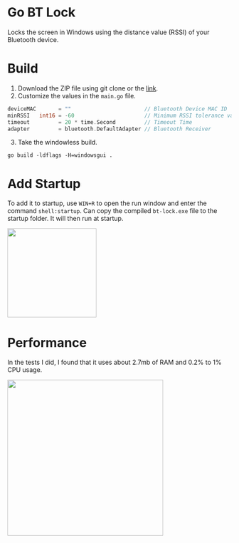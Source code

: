 # Go BT Lock
Locks the screen in Windows using the distance value (RSSI) of your Bluetooth device.

# Build
1. Download the ZIP file using git clone or the [link](https://github.com/sercanarga/go-bt-lock/archive/refs/heads/main.zip).
2. Customize the values in the `main.go` file.
```go
deviceMAC       = ""                       // Bluetooth Device MAC ID
minRSSI   int16 = -60                      // Minimum RSSI tolerance value of the bluetooth device
timeout         = 20 * time.Second         // Timeout Time
adapter         = bluetooth.DefaultAdapter // Bluetooth Receiver
```
3. Take the windowless build.
```shell
go build -ldflags -H=windowsgui .
```

# Add Startup
To add it to startup, use `WIN+R` to open the run window and enter the command `shell:startup`. Can copy the compiled `bt-lock.exe` file to the startup folder. It will then run at startup.

<img src="https://i.imgur.com/pkHr8UM.png" width="200">

# Performance
In the tests I did, I found that it uses about 2.7mb of RAM and 0.2% to 1% CPU usage.

<img src="https://i.imgur.com/kfZYEev.png" width="350">
